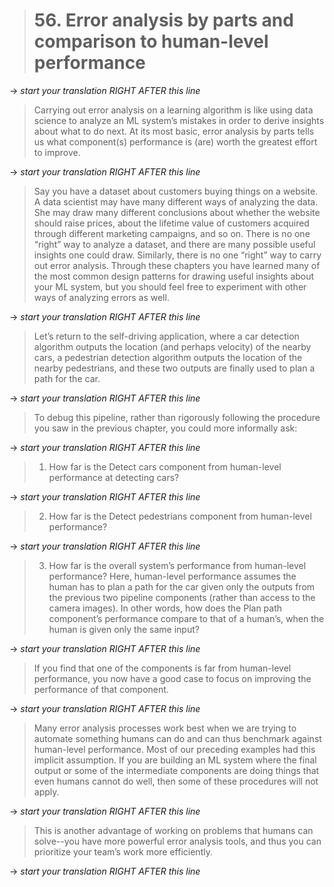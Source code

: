 > # 56. Error analysis by parts and comparison to human-level performance

-> _start your translation RIGHT AFTER this line_
> Carrying out error analysis on a learning algorithm is like using data science to analyze an ML system’s mistakes in order to derive insights about what to do next. At its most basic, error analysis by parts tells us what component(s) performance is (are) worth the greatest effort to improve.

-> _start your translation RIGHT AFTER this line_
> Say you have a dataset about customers buying things on a website. A data scientist may have many different ways of analyzing the data. She may draw many different conclusions about whether the website should raise prices, about the lifetime value of customers acquired through different marketing campaigns, and so on. There is no one “right” way to analyze a dataset, and there are many possible useful insights one could draw. Similarly, there is no one “right” way to carry out error analysis. Through these chapters you have learned many of the most common design patterns for drawing useful insights about your ML system, but you should feel free to experiment with other ways of analyzing errors as well.

-> _start your translation RIGHT AFTER this line_
> Let’s return to the self-driving application, where a car detection algorithm outputs the location (and perhaps velocity) of the nearby cars, a pedestrian detection algorithm outputs the location of the nearby pedestrians, and these two outputs are finally used to plan a path for the car.

-> _start your translation RIGHT AFTER this line_

> To debug this pipeline, rather than rigorously following the procedure you saw in the previous chapter, you could more informally ask:

-> _start your translation RIGHT AFTER this line_
> 1. How far is the Detect cars component from human-level performance at detecting cars?

-> _start your translation RIGHT AFTER this line_
> 2. How far is the Detect pedestrians component from human-level performance?

-> _start your translation RIGHT AFTER this line_
> 3. How far is the overall system’s performance from human-level performance? Here, human-level performance assumes the human has to plan a path for the car given only the outputs from the previous two pipeline components (rather than access to the camera images). In other words, how does the Plan path component’s performance compare to that of a human’s, when the human is given only the same input?

-> _start your translation RIGHT AFTER this line_
> If you find that one of the components is far from human-level performance, you now have a good case to focus on improving the performance of that component.

-> _start your translation RIGHT AFTER this line_
> Many error analysis processes work best when we are trying to automate something humans can do and can thus benchmark against human-level performance. Most of our preceding examples had this implicit assumption. If you are building an ML system where the final output or some of the intermediate components are doing things that even humans cannot do well, then some of these procedures will not apply.

-> _start your translation RIGHT AFTER this line_
> This is another advantage of working on problems that humans can solve--you have more powerful error analysis tools, and thus you can prioritize your team’s work more efficiently.

-> _start your translation RIGHT AFTER this line_